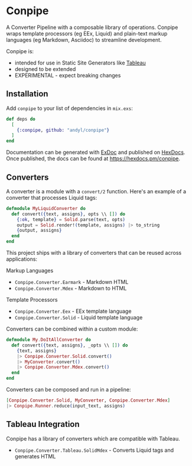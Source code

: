 # Conpipe 

A Converter Pipeline with a composable library of operations. Conpipe wraps
template processors (eg EEx, Liquid) and plain-text markup languages (eg
Markdown, Asciidoc) to streamline development.

Conpipe is:
- intended for use in Static Site Generators like
[Tableau](https://github.com/elixir-tools/tableau) 
- designed to be extended
- EXPERIMENTAL - expect breaking changes

## Installation

Add `conpipe` to your list of dependencies in `mix.exs`:

```elixir
def deps do
  [
    {:conpipe, github: "andyl/conpipe"}
  ]
end
```

Documentation can be generated with [ExDoc](https://github.com/elixir-lang/ex_doc)
and published on [HexDocs](https://hexdocs.pm). Once published, the docs can
be found at <https://hexdocs.pm/conpipe>.

## Converters 

A converter is a module with a `convert/2` function.  Here's an example of a
converter that processes Liquid tags:

```elixir 
defmodule MyLiquidConverter do
  def convert({text, assigns}, opts \\ []) do
    {:ok, template} = Solid.parse(text, opts)
    output = Solid.render!(template, assigns) |> to_string
    {output, assigns}
  end
end
```

This project ships with a library of converters that can be reused across applications: 

Markup Languages
- `Conpipe.Converter.Earmark` - Markdown HTML
- `Conpipe.Converter.Mdex` - Markdown to HTML
 
Template Processors 
- `Conpipe.Converter.Eex` - EEx template language 
- `Conpipe.Converter.Solid` - Liquid template language 

Converters can be combined within a custom module:

```elixir
defmodule My.DoItAllConverter do 
  def convert({text, assigns}, _opts \\ []) do 
    {text, assigns} 
    |> Conpipe.Converter.Solid.convert()
    |> MyConverter.convert()
    |> Conpipe.Converter.Mdex.convert()
  end
end
```

Converters can be composed and run in a pipeline:

```elixir
[Conpipe.Converter.Solid, MyConverter, Conpipe.Converter.Mdex] 
|> Conpipe.Runner.reduce(input_text, assigns)
```

## Tableau Integration 

Conpipe has a library of converters which are compatible with Tableau.

- `Conpipe.Converter.Tableau.SolidMdex` - Converts Liquid tags and generates HTML

